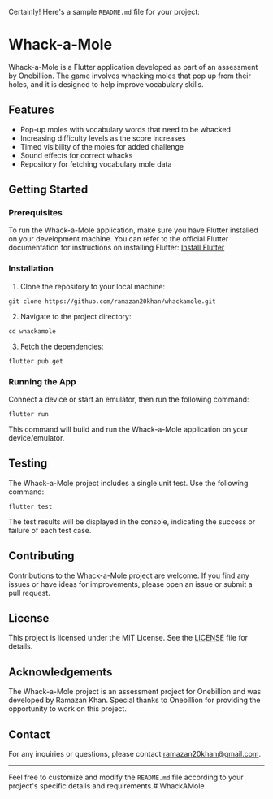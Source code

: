 Certainly! Here's a sample `README.md` file for your project:

# Whack-a-Mole

Whack-a-Mole is a Flutter application developed as part of an assessment by Onebillion. The game involves whacking moles that pop up from their holes, and it is designed to help improve vocabulary skills.

## Features

- Pop-up moles with vocabulary words that need to be whacked
- Increasing difficulty levels as the score increases
- Timed visibility of the moles for added challenge
- Sound effects for correct whacks
- Repository for fetching vocabulary mole data

## Getting Started

### Prerequisites

To run the Whack-a-Mole application, make sure you have Flutter installed on your development machine. You can refer to the official Flutter documentation for instructions on installing Flutter: [Install Flutter](https://flutter.dev/docs/get-started/install)

### Installation

1. Clone the repository to your local machine:

```
git clone https://github.com/ramazan20khan/whackamole.git
```

2. Navigate to the project directory:

```
cd whackamole
```

3. Fetch the dependencies:

```
flutter pub get
```

### Running the App

Connect a device or start an emulator, then run the following command:

```
flutter run
```

This command will build and run the Whack-a-Mole application on your device/emulator.

## Testing

The Whack-a-Mole project includes a single unit test. Use the following command:

```
flutter test
```

The test results will be displayed in the console, indicating the success or failure of each test case.

## Contributing

Contributions to the Whack-a-Mole project are welcome. If you find any issues or have ideas for improvements, please open an issue or submit a pull request.

## License

This project is licensed under the MIT License. See the [LICENSE](LICENSE) file for details.

## Acknowledgements

The Whack-a-Mole project is an assessment project for Onebillion and was developed by Ramazan Khan. Special thanks to Onebillion for providing the opportunity to work on this project.

## Contact

For any inquiries or questions, please contact ramazan20khan@gmail.com.

---

Feel free to customize and modify the `README.md` file according to your project's specific details and requirements.# WhackAMole
